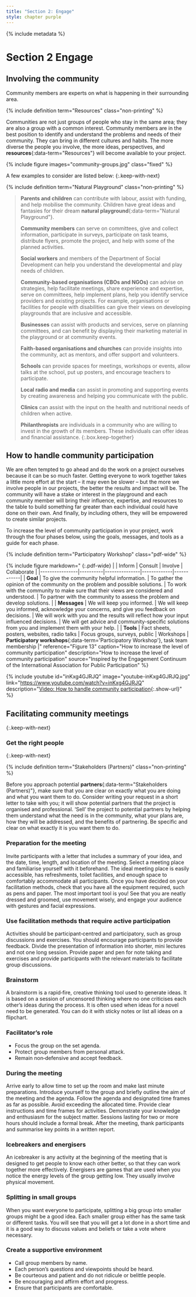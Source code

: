 ```yaml
---
title: "Section 2: Engage"
style: chapter purple
---
```


{% include metadata %}

# **Section 2** Engage

## Involving the community

Community members are experts on what is happening in their surrounding area.

{% include definition term="Resources" class="non-printing" %}

Communities are not just groups of people who stay in the same area; they are also a group with a common interest. Community members are in the best position to identify and understand the problems and needs of their community. They can bring in different cultures and habits. The more diverse the people you involve, the more ideas, perspectives, and **resources**{:data-term="Resources"} will become available to your project.

{% include figure
   images="community-groups.jpg"
   class="fixed"
%}

A few examples to consider are listed below:
{:.keep-with-next}

{% include definition term="Natural Playground" class="non-printing" %}

> **Parents and children** can contribute with labour, assist with funding, and help mobilise the community. Children have great ideas and fantasies for their dream **natural playground**{:data-term="Natural Playground"}.
> 
> **Community members** can serve on committees, give and collect information, participate in surveys, participate on task teams, distribute flyers, promote the project, and help with some of the planned activities.
> 
> **Social workers** and members of the Department of Social Development can help you understand the developmental and play needs of children.
> 
> **Community-based organisations (CBOs and NGOs)** can advise on strategies, help facilitate meetings, share experience and expertise, serve on committees, help implement plans, help you identify service providers and existing projects. For example, organisations or facilities for people with disabilities can give their views on developing playgrounds that  are inclusive and accessible.
> 
> **Businesses** can assist with products and services, serve on planning committees, and can benefit by displaying their marketing material in the playground or at community events.
> 
> **Faith-based organisations and churches** can provide insights into the community, act as mentors, and offer support and volunteers.
> 
> **Schools** can provide spaces for meetings, workshops or events, allow talks at the school, put up posters, and encourage teachers to participate.
> 
> **Local radio and media** can assist in promoting and supporting events by creating awareness and helping you communicate with the public.
> 
> **Clinics** can assist with the input on the health and nutritional needs of children when active.
> 
> **Philanthropists** are individuals in a community who are willing to invest in the growth of its members. These individuals can offer ideas and financial assistance.
{:.box.keep-together}

## How to handle community participation

We are often tempted to go ahead and do the work on a project ourselves because it can be so much faster. Getting everyone to work together takes a little more effort at the start – it may even be slower – but the more we involve people in our projects, the better the results and impact will be. The community will have a stake or interest in the playground and each community member will bring their influence, expertise, and resources to the table to build something far greater than each individual could have done on their own. And finally, by including others, they will be empowered to create similar projects.

To increase the level of community participation in your project, work through the four phases below, using the goals, messages, and tools as a guide for each phase.

{% include definition term="Participatory Workshop" class="pdf-wide" %}

{% include figure
   markdown="
   {:.pdf-wide}
   |   | Inform         | Consult | Involve | Collaborate |
|----------------|----------|---------------|-------------|------------|
| **Goal**           | To give the community helpful information.      | To gather the opinion of the community on the problem and possible solutions.  | To work with the community to make sure that their views are considered and understood.  | To partner with the community to assess the problem and develop solutions.  |
| **Messages** | We will keep you informed.           | We will keep you informed, acknowledge your concerns, and give you feedback on decisions. | We will work with you and the results will reflect how your input influenced decisions.  |  We will get advice and community-specific solutions from you and implement them with your help. | 
| **Tools**           | Fact sheets, posters, websites, radio talks  | Focus groups, surveys, public  |  Workshops | **Participatory workshops**{:data-term='Participatory Workshop'}, task team membership |"
   reference="Figure 13"
   caption="How to increase the level of community participation"
   description="How to increase the level of community participation"
   source="Inspired by the Engagement Continuum of the International Association for Public Participation"
%}

{% include youtube
    id="inKxg4GJRJQ"
    image="youtube-inKxg4GJRJQ.jpg"
    link="https://www.youtube.com/watch?v=inKxg4GJRJQ"
    description="[Video: How to handle community participation](https://www.youtube.com/watch?v=inKxg4GJRJQ){:.show-url}"
%}

## Facilitating community meetings
{:.keep-with-next}

### Get the right people
{:.keep-with-next}

{% include definition term="Stakeholders (Partners)" class="non-printing" %}

Before you approach potential **partners**{:data-term="Stakeholders (Partners)"}, make sure that you are clear on exactly what you are doing and what you want them to do. Consider writing your request in a short letter to take with you; it will show potential partners that the project is organised and professional. ‘Sell’ the project to potential partners by helping them understand what the need is in the community, what your plans are, how they will be addressed, and the benefits of partnering. Be specific and clear on what exactly it is you want them to do.

### Preparation for the meeting

Invite participants with a letter that includes a summary of your idea, and the date, time, length, and location of the meeting. Select a meeting place and familiarise yourself with it beforehand. The ideal meeting place is easily accessible, has refreshments, toilet facilities, and enough space to comfortably accommodate all participants. Once you have decided on your facilitation methods, check that you have all the equipment required, such as pens and paper. The most important tool is you! See that you are neatly dressed and groomed, use movement wisely, and engage your audience with gestures and facial expressions.

### Use facilitation methods that require active participation

Activities should be participant‐centred and participatory, such as group discussions and exercises. You should encourage participants to provide feedback. Divide the presentation of information into shorter, mini lectures and not one long session. Provide paper and pen for note taking and exercises and provide participants with the relevant materials to facilitate group discussions.

### Brainstorm

A brainstorm is a rapid‐fire, creative thinking tool used to generate ideas. It is based on a session of uncensored thinking where no one criticises each other’s ideas during the process. It is often used when ideas for a novel need to be generated. You can do it with sticky notes or list all ideas on a flipchart.

### Facilitator’s role

*   Focus the group on the set agenda.
*   Protect group members from personal attack.
*   Remain non‐defensive and accept feedback.

### During the meeting

Arrive early to allow time to set up the room and make last minute preparations. Introduce yourself to the group and briefly outline the aim of the meeting and the agenda. Follow the agenda and designated time frames as far as possible. Avoid exceeding the allocated time. Provide clear instructions and time frames for activities. Demonstrate your knowledge and enthusiasm for the subject matter. Sessions lasting for two or more hours should include a formal break. After the meeting, thank participants and summarise key points in a written report.

### Icebreakers and energisers

An icebreaker is any activity at the beginning of the meeting that is designed to get people to know each other better, so that they can work together more effectively. Energisers are games that are used when you notice the energy levels of the group getting low. They usually involve physical movement.

### Splitting in small groups

When you want everyone to participate, splitting a big group into smaller groups might be a good idea. Each smaller group either has the same task or different tasks. You will see that you will get a lot done in a short time and it is a good way to discuss values and beliefs or take a vote where necessary.

### Create a supportive environment

*   Call group members by name.
*   Each person’s questions and viewpoints should be heard.
*   Be courteous and patient and do not ridicule or belittle people.
*   Be encouraging and affirm effort and progress.
*   Ensure that participants are comfortable.
